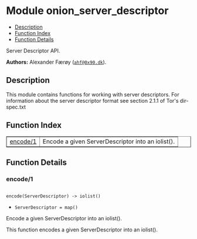 

# Module onion_server_descriptor #
* [Description](#description)
* [Function Index](#index)
* [Function Details](#functions)

Server Descriptor API.

__Authors:__ Alexander Færøy ([`ahf@0x90.dk`](mailto:ahf@0x90.dk)).

<a name="description"></a>

## Description ##
This module contains functions for working with server descriptors. For
information about the server descriptor format see section 2.1.1 of Tor's
dir-spec.txt
<a name="index"></a>

## Function Index ##


<table width="100%" border="1" cellspacing="0" cellpadding="2" summary="function index"><tr><td valign="top"><a href="#encode-1">encode/1</a></td><td>Encode a given ServerDescriptor into an iolist().</td></tr></table>


<a name="functions"></a>

## Function Details ##

<a name="encode-1"></a>

### encode/1 ###

<pre><code>
encode(ServerDescriptor) -&gt; iolist()
</code></pre>

<ul class="definitions"><li><code>ServerDescriptor = map()</code></li></ul>

Encode a given ServerDescriptor into an iolist().

This function encodes a given ServerDescriptor into an iolist().


